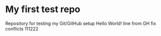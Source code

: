 # My first test repo
Repository for testing my Git/GitHub setup
Hello World!
line from GH
fix conflicts
111222